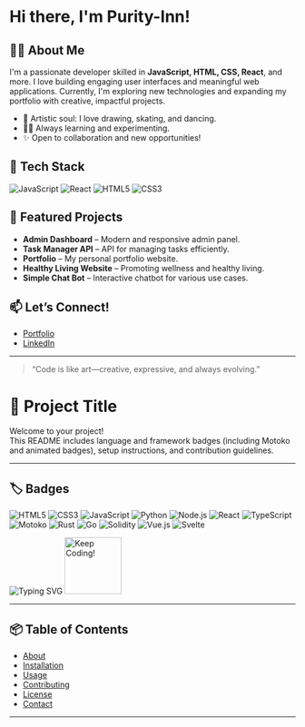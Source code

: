 # Hi there, I'm Purity-Inn! 

## 👩‍💻 About Me
I'm a passionate developer skilled in **JavaScript, HTML, CSS, React**, and more. I love building engaging user interfaces and meaningful web applications. Currently, I'm exploring new technologies and expanding my portfolio with creative, impactful projects.

- 🎨 Artistic soul: I love drawing, skating, and dancing.
- 🧑‍💻 Always learning and experimenting.
- ✨ Open to collaboration and new opportunities!

## 🚀 Tech Stack
![JavaScript](https://img.shields.io/badge/-JavaScript-black?style=flat-square&logo=javascript)
![React](https://img.shields.io/badge/-React-black?style=flat-square&logo=react)
![HTML5](https://img.shields.io/badge/-HTML5-black?style=flat-square&logo=html5)
![CSS3](https://img.shields.io/badge/-CSS3-black?style=flat-square&logo=css3)
<!-- Add more badges as needed -->

## 🌟 Featured Projects

- **Admin Dashboard** – Modern and responsive admin panel.
- **Task Manager API** – API for managing tasks efficiently.
- **Portfolio** – My personal portfolio website.
- **Healthy Living Website** – Promoting wellness and healthy living.
- **Simple Chat Bot** – Interactive chatbot for various use cases.

## 📫 Let’s Connect!

- [Portfolio](#)
- [LinkedIn](https://www.linkedin.com/in/purity-kerubo-b48851311/)

<!-- Add your actual links here -->

---

> “Code is like art—creative, expressive, and always evolving.” 

# 🚀 Project Title

Welcome to your project!  
This README includes language and framework badges (including Motoko and animated badges), setup instructions, and contribution guidelines.

---

## 🏷️ Badges

<!-- Language & Framework Badges -->

![HTML5](https://img.shields.io/badge/HTML5-E34F26?logo=html5&logoColor=white&style=for-the-badge)
![CSS3](https://img.shields.io/badge/CSS3-1572B6?logo=css3&logoColor=white&style=for-the-badge)
![JavaScript](https://img.shields.io/badge/JavaScript-F7DF1E?logo=javascript&logoColor=black&style=for-the-badge)
![Python](https://img.shields.io/badge/Python-3776AB?logo=python&logoColor=white&style=for-the-badge)
![Node.js](https://img.shields.io/badge/Node.js-339933?logo=nodedotjs&logoColor=white&style=for-the-badge)
![React](https://img.shields.io/badge/React-61DAFB?logo=react&logoColor=black&style=for-the-badge)
![TypeScript](https://img.shields.io/badge/TypeScript-3178C6?logo=typescript&logoColor=white&style=for-the-badge)
![Motoko](https://img.shields.io/badge/Motoko-FFC940?logo=motoko&logoColor=black&style=for-the-badge)
![Rust](https://img.shields.io/badge/Rust-000000?logo=rust&logoColor=white&style=for-the-badge)
![Go](https://img.shields.io/badge/Go-00ADD8?logo=go&logoColor=white&style=for-the-badge)
![Solidity](https://img.shields.io/badge/Solidity-363636?logo=solidity&logoColor=white&style=for-the-badge)
![Vue.js](https://img.shields.io/badge/Vue.js-4FC08D?logo=vue.js&logoColor=white&style=for-the-badge)
![Svelte](https://img.shields.io/badge/Svelte-FF3E00?logo=svelte&logoColor=white&style=for-the-badge)



<!-- Animated badge (SVG typing animation) -->
<img src="https://readme-typing-svg.demolab.com?font=Fira+Code&pause=1000&width=435&lines=Welcome+to+my+project!;Powered+by+Motoko%2C+Rust%2C+and+more!;Enjoy+contributing+%F0%9F%91%8D" alt="Typing SVG" />

<!-- Fun animated GIF badge -->
<img src="https://media.giphy.com/media/LMt9638dO8dftAjtco/giphy.gif" width="100" title="Keep Coding!" />

---

## 📦 Table of Contents

- [About](#about)
- [Installation](#installation)
- [Usage](#usage)
- [Contributing](#contributing)
- [License](#license)
- [Contact](#contact)

---



